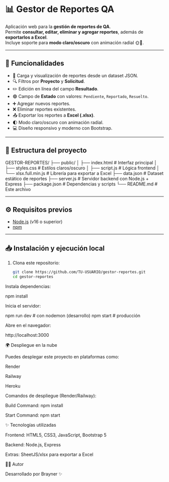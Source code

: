 # 📊 Gestor de Reportes QA

Aplicación web para la **gestión de reportes de QA**.  
Permite **consultar, editar, eliminar y agregar reportes**, además de **exportarlos a Excel**.  
Incluye soporte para **modo claro/oscuro** con animación radial 🌞🌙.

---

## 🚀 Funcionalidades

- 📑 Carga y visualización de reportes desde un dataset JSON.  
- 🔍 Filtros por **Proyecto** y **Solicitud**.  
- ✏️ Edición en línea del campo **Resultado**.  
- 🟢 Campo de **Estado** con valores: `Pendiente`, `Reportado`, `Resuelto`.  
- ➕ Agregar nuevos reportes.  
- ❌ Eliminar reportes existentes.  
- 📤 Exportar los reportes a **Excel (.xlsx)**.  
- 🌓 Modo claro/oscuro con animación radial.  
- 💻 Diseño responsivo y moderno con Bootstrap.  

---

## 📂 Estructura del proyecto

GESTOR-REPORTES/
├── public/
│ ├── index.html # Interfaz principal
│ ├── styles.css # Estilos claros/oscuro
│ ├── script.js # Lógica frontend
│ └── xlsx.full.min.js # Librería para exportar a Excel
├── data.json # Dataset estático de reportes
├── server.js # Servidor backend con Node.js + Express
├── package.json # Dependencias y scripts
└── README.md # Este archivo

---

## ⚙️ Requisitos previos

- [Node.js](https://nodejs.org/) (v16 o superior)  
- [npm](https://www.npmjs.com/)  

---

## 📥 Instalación y ejecución local

1. Clona este repositorio:
   ```bash
   git clone https://github.com/TU-USUARIO/gestor-reportes.git
   cd gestor-reportes
Instala dependencias:

npm install


Inicia el servidor:

npm run dev   # con nodemon (desarrollo)
npm start     # producción


Abre en el navegador:

http://localhost:3000

🌍 Despliegue en la nube

Puedes desplegar este proyecto en plataformas como:

Render

Railway

Heroku

Comandos de despliegue (Render/Railway):

Build Command: npm install

Start Command: npm start

✨ Tecnologías utilizadas

Frontend: HTML5, CSS3, JavaScript, Bootstrap 5

Backend: Node.js, Express

Extras: SheetJS/xlsx
 para exportar a Excel

👨‍💻 Autor

Desarrollado por Brayner ✨
